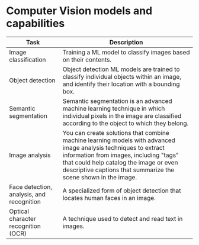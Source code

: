 # Computer Vision models and capabilities

Task | Description
---- | ---------
Image classification | Training a ML model to classify images based on their contents.
Object detection | Object detection ML models are trained to classify individual objects within an image, and identify their location with a bounding box.
Semantic segmentation | Semantic segmentation is an advanced machine learning technique in which individual pixels in the image are classified according to the object to which they belong.
Image analysis | You can create solutions that combine machine learning models with advanced image analysis techniques to extract information from images, including "tags" that could help catalog the image or even descriptive captions that summarize the scene shown in the image.
Face detection, analysis, and recognition | A specialized form of object detection that locates human faces in an image.
Optical character recognition (OCR) | A technique used to detect and read text in images.

